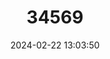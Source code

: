 ---
title: "34569"
category: "Durio lanceolatus"
draft: false
date: 2024-02-22 13:03:50
languages:
  Malay: ["Durian anggang"]
  Iban: ["Durian burong"]
---